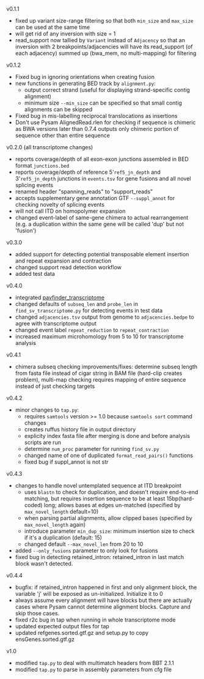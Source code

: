 v0.1.1

- fixed up variant size-range filtering so that both `min_size` and `max_size` can be used at the same time
- will get rid of any inversion with size = 1
- read_support now tallied by `Variant` instead of `Adjacency` so that an inversion with 2 breakpoints/adjacencies will have its read_support (of each adjacency) summed up (bwa_mem, no multi-mapping) for filtering

v0.1.2

- Fixed bug in ignoring orientations when creating fusion
- new functions in generating BED track by `alignment.py`:
  - output correct strand (useful for displaying strand-specific contig alignment)
  - minimum size `--min_size` can be specified so that small contig alignments can be skipped
- Fixed bug in mis-labelling reciprocal translocations as insertions
- Don't use Pysam AlignedRead.rlen for checking if sequence is chimeric as BWA versions later than 0.7.4 outputs only chimeric portion of sequence other than entire sequence

v0.2.0 (all transcriptome changes)

- reports coverage/depth of all exon-exon junctions assembled in BED format `junctions.bed`
- reports coverage/depth of reference 5'`ref5_jn_depth` and 3'`ref5_jn_depth` junctions in `events.tsv` for gene fusions and all novel splicing events
- renamed header "spanning_reads" to "support_reads"
- accepts supplementary gene annotation GTF `--suppl_annot` for checking novelty of splicing events
- will not call ITD on homopolymer expansion
- changed event-label of same-gene chimera to actual rearrangement (e.g. a duplication within the same gene will be called 'dup' but not 'fusion')

v0.3.0

- added support for detecting potential transposable element insertion and repeat expansion and contraction
- changed support read detection workflow
- added test data

v0.4.0

- integrated [pavfinder_transcriptome](https://github.com/bcgsc/pavfinder_transcriptome)
- changed defaults of `subseq_len` and `probe_len` in `find_sv_transcriptome.py` for detecting events in test data
- changed `adjacencies.tsv` output from genome to `adjacencies.bedpe` to agree with transcriptome output
- changed event label `repeat_reduction` to `repeat_contraction`
- increased maximum microhomology from 5 to 10 for transcriptome analysis

v0.4.1

- chimera subseq checking improvements/fixes: determine subseq length from fasta file instead of cigar string in BAM file (hard-clip creates problem), multi-map checking requires mapping of entire sequence instead of just checking targets

v0.4.2

- minor changes to `tap.py`:
  - requires `samtools` version >= 1.0 because `samtools sort` command changes
  - creates ruffus history file in output directory
  - explicity index fasta file after merging is done and before analysis scripts are run
  - determine `num_proc` parameter for running `find_sv.py`
  - changed name of one of duplicated `format_read_pairs()` functions
  - fixed bug if suppl_annot is not str

v0.4.3

- changes to handle novel untemplated sequence at ITD breakpoint
	- uses `blastn` to check for duplication, and doesn't require end-to-end matching, but requires insertion sequence to be at least 15bp(hard-coded) long; allows bases at edges un-matched (specified by `max_novel_length` default=10)
	- when parsing partial alignments, allow clipped bases (specified by `max_novel_length` again)
	- introduce parameter `min_dup_size`: minimum insertion size to check if it's a duplication (default: 15)
	- changed default `--max_novel_len` from 20 to 10
- added `--only_fusions` parameter to only look for fusions
- fixed bug in detecting retained_intron: retained_intron in last match block wasn't detected.

v0.4.4

- bugfix: if retained_intron happened in first and only alignment block, the variable 'j' will be exposed as un-initialized. Initialize it to 0
- always assume every alignment will have blocks but there are actually cases where Pysam cannot determine alignment blocks. Capture and skip those cases.
- fixed r2c bug in tap when running in whole transcriptome mode
- updated expected output files for tap
- updated refgenes.sorted.gtf.gz and setup.py to copy ensGenes.sorted.gtf.gz

v1.0
- modified `tap.py` to deal with multimatch headers from BBT 2.1.1
- modified `tap.py` to parse in assembly parameters from cfg file
